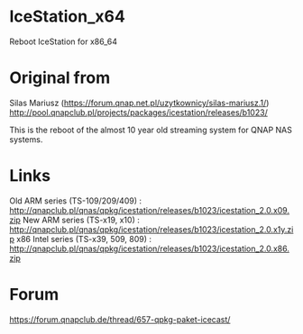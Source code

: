 # IceStation_x64
Reboot IceStation for x86_64

# Original from
Silas Mariusz (https://forum.qnap.net.pl/uzytkownicy/silas-mariusz.1/)
http://pool.qnapclub.pl/projects/packages/icestation/releases/b1023/

This is the reboot of the almost 10 year old streaming system for QNAP NAS systems.

# Links
Old ARM series (TS-109/209/409) : http://qnapclub.pl/qnas/qpkg/icestation/releases/b1023/icestation_2.0.x09.zip
New ARM series (TS-x19, x10) : http://qnapclub.pl/qnas/qpkg/icestation/releases/b1023/icestation_2.0.x1y.zip
x86 Intel series (TS-x39, 509, 809) : http://qnapclub.pl/qnas/qpkg/icestation/releases/b1023/icestation_2.0.x86.zip

# Forum
https://forum.qnapclub.de/thread/657-qpkg-paket-icecast/